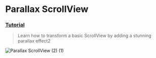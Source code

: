   # Parallax ScrollView
 ### [Tutorial](https://designcode.io/swiftui-handbook-parallax-scrollview)
> Learn how to transform a basic ScrollView by adding a stunning parallax effect2

![Parallax ScrollView (2) (1)](https://github.com/user-attachments/assets/7901bb80-650b-4a6b-92a3-bca56f57bc0e)
 